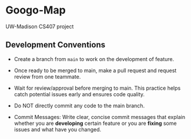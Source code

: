 # Googo-Map
UW-Madison CS407 project

## Development Conventions
- Create a branch from `main` to work on the development of feature.
- Once ready to be merged to main, make a pull request and request review from one teammate.
- Wait for review/approval before merging to main. This practice helps catch potential issues early and ensures code quality.

- Do NOT directly commit any code to the main branch.

- Commit Messages: Write clear, concise commit messages that explain whether you are **developing** certain feature or you are **fixing** some issues and what have you changed. 
